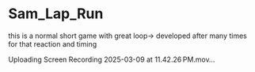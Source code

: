 # Sam_Lap_Run

this is a normal short game with great loop-> developed after many times for that reaction and timing

Uploading Screen Recording 2025-03-09 at 11.42.26 PM.mov…

